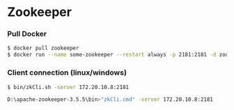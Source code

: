 # Zookeeper
### Pull Docker
```bash
$ docker pull zookeeper
$ docker run --name some-zookeeper --restart always -p 2181:2181 -d zookeeper
```

### Client connection (linux/windows)
```bash
$ bin/zkCli.sh -server 172.20.10.8:2181
```
```bash
D:\apache-zookeeper-3.5.5\bin>"zkCli.cmd" -server 172.20.10.8:2181
```